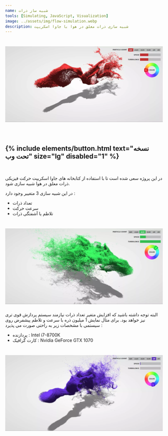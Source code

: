 ```yaml
---
name: شبیه ساز ذرات
tools: [Simulating, JavaScript, Visualization]
image: ../assets/img/flow-simulation.webp
description: شبیه سازی ذرات معلق در هوا با جاوا اسکریپت
---
```


<h1 class="center">
<img src="../assets/img/flow-simulation.webp"/>
</h1><br>

<h2 class="center">
{% include elements/button.html text="نسخه تحت وب" size="lg" disabled="1" %}
</h2>

<br>

در این پروژه سعی شده است تا با استفاده از کتابخانه های جاوا اسکریپت حرکت فیزیکی ذرات معلق در هوا شبیه سازی شود.

در این شبیه سازی 3 متغییر وجود دارد :

- تعداد ذرات
- سرعت حرکت
- تلاطم یا آشفتگی ذرات

<h1 class="center">
<img src="../assets/img/flow-simulation-2.webp"/>
</h1>

البته توجه داشته باشید که افزایش متغیر تعداد ذرات نیازمند سیستم پردازش قوی تری نیز خواهد بود. برای مثال نمایش 1 میلیون ذره با سرعت و تلاطم پیشفرض روی سیستمی با مشخصات زیر به راحتی صورت می پذیرد :

- <span class="colored">پردازنده :</span> Intel i7-8700K
- <span class="colored">کارت گرافیک :</span> Nvidia GeForce GTX 1070

<h1 class="center">
<img src="../assets/img/flow-simulation-3.webp"/>
</h1>
